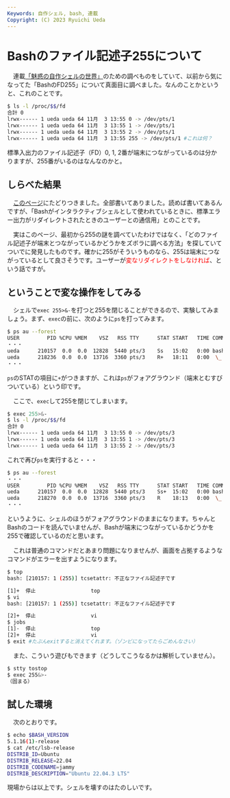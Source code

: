```yaml
---
Keywords: 自作シェル, bash, 連載
Copyright: (C) 2023 Ryuichi Ueda
---
```


# Bashのファイル記述子255について

　連載[「魅惑の自作シェルの世界」](/?page=sd_rusty_bash)のための調べものをしていて、以前から気になってた「BashのFD255」について真面目に調べました。なんのことかというと、これのことです。

```bash
$ ls -l /proc/$$/fd
合計 0
lrwx------ 1 ueda ueda 64 11月  3 13:55 0 -> /dev/pts/1
lrwx------ 1 ueda ueda 64 11月  3 13:55 1 -> /dev/pts/1
lrwx------ 1 ueda ueda 64 11月  3 13:55 2 -> /dev/pts/1
lrwx------ 1 ueda ueda 64 11月  3 13:55 255 -> /dev/pts/1 #これは何？
```

標準入出力のファイル記述子（FD）0, 1, 2番が端末につながっているのは分かりますが、255番がいるのはなんなのかと。

## しらべた結果

　[このページ](https://unix.stackexchange.com/questions/475389/in-bash-what-is-file-descriptor-255-for-can-i-use-it)にたどりつきました。全部書いてありました。読めば書いてあるんですが、「Bashがインタラクティブシェルとして使われているときに、標準エラー出力がリダイレクトされたときのユーザーとの通信用」とのことです。

　実はこのページ、最初から255の謎を調べていたわけではなく、「どのファイル記述子が端末とつながっているかどうかをズボラに調べる方法」を探していてついでに発見したものです。確かに255がそういうものなら、255は端末につながっているとして良さそうです。ユーザーが<span style="color:red">変なリダイレクトをしなければ</span>、という話ですが。


## ということで変な操作をしてみる

　シェルで`exec 255>&-`を打つと255を閉じることができるので、実験してみましょう。まず、`exec`の前に、次のように`ps`を打ってみます。

```bash
$ ps au --forest
USER         PID %CPU %MEM    VSZ   RSS TTY      STAT START   TIME COMMAND
・・・
ueda      210157  0.0  0.0  12828  5440 pts/3    Ss   15:02   0:00 bash
ueda      218236  0.0  0.0  13716  3360 pts/3    R+   18:11   0:00  \_ ps au --forest
・・・
```

`ps`のSTATの項目に`+`がつきますが、これは`ps`がフォアグラウンド（端末とむすびついている）という印です。


　ここで、`exec`して255を閉じてしまいます。

```bash
$ exec 255>&-
$ ls -l /proc/$$/fd
合計 0
lrwx------ 1 ueda ueda 64 11月  3 13:55 0 -> /dev/pts/3
lrwx------ 1 ueda ueda 64 11月  3 13:55 1 -> /dev/pts/3
lrwx------ 1 ueda ueda 64 11月  3 13:55 2 -> /dev/pts/3
```

これで再び`ps`を実行すると・・・

```bash
$ ps au --forest
・・・
USER         PID %CPU %MEM    VSZ   RSS TTY      STAT START   TIME COMMAND
ueda      210157  0.0  0.0  12828  5440 pts/3    Ss+  15:02   0:00 bash
ueda      218270  0.0  0.0  13716  3360 pts/3    R    18:13   0:00  \_ ps au --forest
・・・
```

というように、シェルのほうがフォアグラウンドのままになります。ちゃんとBashのコードを読んでいませんが、Bashが端末につながっているかどうかを255で確認しているのだと思います。

　これは普通のコマンドだとあまり問題になりませんが、画面を占拠するようなコマンドがエラーを出すようになります。

```bash
$ top
bash: [210157: 1 (255)] tcsetattr: 不正なファイル記述子です

[1]+  停止                  top
$ vi
bash: [210157: 1 (255)] tcsetattr: 不正なファイル記述子です

[2]+  停止                  vi
$ jobs
[1]-  停止                  top
[2]+  停止                  vi
$ exit #たぶんexitすると消えてくれます。（ゾンビになってたらごめんなさい）
```

　また、こういう遊びもできます（どうしてこうなるかは解析していません）。

```bash
$ stty tostop
$ exec 255&>-
（固まる）
```


## 試した環境

　次のとおりです。

```bash
$ echo $BASH_VERSION
5.1.16(1)-release
$ cat /etc/lsb-release
DISTRIB_ID=Ubuntu
DISTRIB_RELEASE=22.04
DISTRIB_CODENAME=jammy
DISTRIB_DESCRIPTION="Ubuntu 22.04.3 LTS"
```

現場からは以上です。シェルを壊すのはたのしいです。
